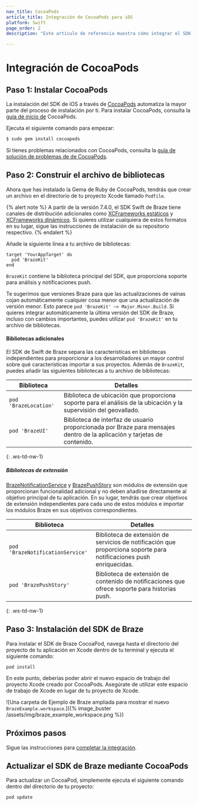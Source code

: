 ```yaml
---
nav_title: CocoaPods
article_title: Integración de CocoaPods para iOS
platform: Swift
page_order: 2
description: "Este artículo de referencia muestra cómo integrar el SDK Swift de Braze utilizando CocoaPods para iOS."

---
```


# Integración de CocoaPods

## Paso 1: Instalar CocoaPods

La instalación del SDK de iOS a través de [CocoaPods](http://cocoapods.org/) automatiza la mayor parte del proceso de instalación por ti. Para instalar CocoaPods, consulta la [guía de inicio de](https://guides.cocoapods.org/using/getting-started.html) CocoaPods.

Ejecuta el siguiente comando para empezar:

```bash
$ sudo gem install cocoapods
```

Si tienes problemas relacionados con CocoaPods, consulta la [guía de solución de problemas de de CocoaPods](http://guides.cocoapods.org/using/troubleshooting.html "CocoaPodsGuía de solución de problemas").

## Paso 2: Construir el archivo de bibliotecas

Ahora que has instalado la Gema de Ruby de CocoaPods, tendrás que crear un archivo en el directorio de tu proyecto Xcode llamado `Podfile`.

{% alert note %}
A partir de la versión 7.4.0, el SDK Swift de Braze tiene canales de distribución adicionales como [XCFrameworks estáticos](https://github.com/braze-inc/braze-swift-sdk-prebuilt-static) y [XCFrameworks dinámicos](https://github.com/braze-inc/braze-swift-sdk-prebuilt-dynamic). Si quieres utilizar cualquiera de estos formatos en su lugar, sigue las instrucciones de instalación de su repositorio respectivo.
{% endalert %}

Añade la siguiente línea a tu archivo de bibliotecas:

```
target 'YourAppTarget' do
  pod 'BrazeKit'
end
```

`BrazeKit` contiene la biblioteca principal del SDK, que proporciona soporte para análisis y notificaciones push.

Te sugerimos que versiones Braze para que las actualizaciones de vainas cojan automáticamente cualquier cosa menor que una actualización de versión menor. Esto parece `pod 'BrazeKit' ~> Major.Minor.Build`. Si quieres integrar automáticamente la última versión del SDK de Braze, incluso con cambios importantes, puedes utilizar `pod 'BrazeKit'` en tu archivo de bibliotecas.

#### Bibliotecas adicionales

El SDK de Swift de Braze separa las características en bibliotecas independientes para proporcionar a los desarrolladores un mayor control sobre qué características importar a sus proyectos. Además de `BrazeKit`, puedes añadir las siguientes bibliotecas a tu archivo de bibliotecas:

| Biblioteca | Detalles |
| ------- | ------- |
| `pod 'BrazeLocation'` | Biblioteca de ubicación que proporciona soporte para el análisis de la ubicación y la supervisión del geovallado. |
| `pod 'BrazeUI'` | Biblioteca de interfaz de usuario proporcionada por Braze para mensajes dentro de la aplicación y tarjetas de contenido. |
{: .ws-td-nw-1}

##### Bibliotecas de extensión

[BrazeNotificationService](https://braze-inc.github.io/braze-swift-sdk/tutorials/braze/b2-rich-push-notifications) y [BrazePushStory](https://braze-inc.github.io/braze-swift-sdk/tutorials/braze/b3-push-stories) son módulos de extensión que proporcionan funcionalidad adicional y no deben añadirse directamente al objetivo principal de tu aplicación. En su lugar, tendrás que crear objetivos de extensión independientes para cada uno de estos módulos e importar los módulos Braze en sus objetivos correspondientes.

| Biblioteca | Detalles |
| ------- | ------- |
| `pod 'BrazeNotificationService'` | Biblioteca de extensión de servicios de notificación que proporciona soporte para notificaciones push enriquecidas. |
| `pod 'BrazePushStory'` | Biblioteca de extensión de contenido de notificaciones que ofrece soporte para historias push. |
{: .ws-td-nw-1}

## Paso 3: Instalación del SDK de Braze

Para instalar el SDK de Braze CocoaPod, navega hasta el directorio del proyecto de tu aplicación en Xcode dentro de tu terminal y ejecuta el siguiente comando:
```
pod install
```

En este punto, deberías poder abrir el nuevo espacio de trabajo del proyecto Xcode creado por CocoaPods. Asegúrate de utilizar este espacio de trabajo de Xcode en lugar de tu proyecto de Xcode.

![Una carpeta de Ejemplo de Braze ampliada para mostrar el nuevo `BrazeExample.workspace`.]({% image_buster /assets/img/braze_example_workspace.png %})

## Próximos pasos

Sigue las instrucciones para [completar la integración]({{site.baseurl}}/developer_guide/platform_integration_guides/swift/initial_sdk_setup/completing_integration/).

## Actualizar el SDK de Braze mediante CocoaPods

Para actualizar un CocoaPod, simplemente ejecuta el siguiente comando dentro del directorio de tu proyecto:

```
pod update
```

